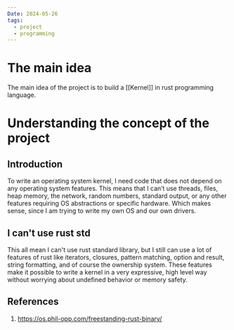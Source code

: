 ```yaml
---
Date: 2024-05-26
tags:
  - project
  - programming
---
```

# The main idea 
The main idea of the project is to build a [[Kernel]] in rust programming language.

# Understanding the concept of the project
## Introduction
To write an operating system kernel, I need code that does not depend on any operating system features. This means that I can’t use threads, files, heap memory, the network, random numbers, standard output, or any other features requiring OS abstractions or specific hardware. Which makes sense, since I am trying to write my own OS and our own drivers.
## I can't use rust std
This all mean I can't use rust standard library, but I still can use a lot of features of rust like  iterators, closures, pattern matching, option and result, string formatting, and of course the ownership system. These features make it possible to write a kernel in a very expressive, high level way without worrying about undefined behavior or memory safety.





## References 
1. https://os.phil-opp.com/freestanding-rust-binary/